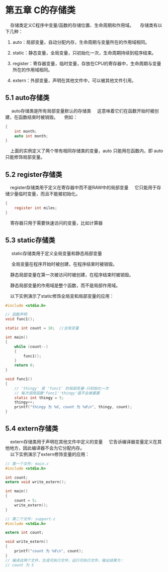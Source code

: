 # 第五章 C的存储类

    存储类定义C程序中变量/函数的存储位置、生命周期和作用域。
    存储类有以下几种：

1. auto：局部变量，自动分配内存，生命周期与变量所在的作用域相同。

2. static：静态变量，全局变量，只初始化一次，生命周期持续到程序结束。

3. register：寄存器变量，临时变量，存放在CPU的寄存器中，生命周期与变量所在的作用域相同。

4. extern：外部变量，声明在其他文件中，可以被其他文件引用。

## 5.1 auto存储类

     auto存储类是所有局部变量默认的存储类
    这意味着它们在函数开始时被创建，在函数结束时被销毁。
    例如：

```c
{
    int month;
    auto int month;
}
```

    上面的实例定义了两个带有相同存储类的变量，auto 只能用在函数内，即 auto 只能修饰局部变量。

## 5.2 register存储类

    register存储类用于定义在寄存器中而不是RAW中的局部变量
    它只能用于存储少量临时变量，而且不能被初始化。

```c
{
    register int miles;
}
```

     寄存器只用于需要快速访问的变量，比如计算器

## 5.3 static存储类

     static存储类用于定义全局变量和静态局部变量

     全局变量在程序开始时被创建，在程序结束时被销毁。

    静态局部变量在第一次被访问时被创建，在程序结束时被销毁。

    静态局部变量的作用域是整个函数，而不是局部作用域。

    以下实例演示了static修饰全局变和局部变量的应用：

```c
#include <stdio.h>

// 函数声明
void func1();

static int count = 10;  //全局变量

int main()
{
    while (count--)
    {
        func1();
    }
    return 0;
}

void func1()
{
    // 'thingy' 是 'func1' 的局部变量-只初始化一次
    // 每次调用函数'func1''thingy'值不会被重置
    static int thingy = 5;
    thingy++;
    printf("thingy 为 %d, count 为 %d\n", thingy, count);
}
```

## 5.4 extern存储类

    extern存储类用于声明在其他文件中定义的变量
    它告诉编译器变量定义在其他地方，因此编译器不会为它分配内存。   
    以下实例演示了extern修饰变量的应用：

```c
// 第一个文件: main.c
#include <stdio.h>

int count;
extern void write_extern();

int main()
{
    count = 5;
    write_extern();
}
```

```c
// 第二个文件: support.c
#include <stdio.h>

extern int count;

void write_extern()
{
    printf("count 为 %d\n", count);
}
// 编译这两个文件，生成可执行文件，运行可执行文件，输出结果为：
// count 为 5
```




